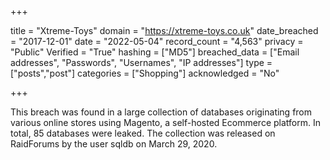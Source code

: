 +++

title = "Xtreme-Toys"
domain = "https://xtreme-toys.co.uk"
date_breached = "2017-12-01"
date = "2022-05-04"
record_count = "4,563"
privacy = "Public"
Verified = "True"
hashing = ["MD5"]
breached_data = ["Email addresses", "Passwords", "Usernames", "IP addresses"]
type = ["posts","post"]
categories = ["Shopping"]
acknowledged = "No"


+++


This breach was found in a large collection of databases originating from various online stores using Magento, a self-hosted Ecommerce platform. In total, 85 databases were leaked. The collection was released on RaidForums by the user sqldb on March 29, 2020.

